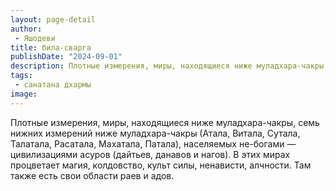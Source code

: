 ```yaml
---
layout: page-detail
author:
 - Яшодеви
title: била-сварга
publishDate: "2024-09-01"
description: Плотные измерения, миры, находящиеся ниже муладхара-чакры, семь нижних измерений ниже муладхара-чакры (Атала, Витала, Сутала, Талатала, Расатала, Махатала, Патала), населяемых не-богами — цивилизациями асуров (дайтьев, данавов и нагов). В этих мирах процветает магия, колдовство, культ силы, ненависти, алчности. Там также есть свои области раев и адов.
tags:
 - санатана дхармы
image: 
---
```


Плотные измерения, миры, находящиеся ниже муладхара-чакры, семь нижних измерений ниже муладхара-чакры (Атала, Витала, Сутала, Талатала, Расатала, Махатала, Патала), населяемых не-богами — цивилизациями асуров (дайтьев, данавов и нагов). В этих мирах процветает магия, колдовство, культ силы, ненависти, алчности. Там также есть свои области раев и адов.


